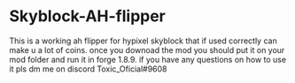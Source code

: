 # Skyblock-AH-flipper
This is a working ah flipper for hypixel skyblock that if used correctly can make u a lot of coins. once you downoad the mod you should put it on your mod folder and run it in forge 1.8.9. if you have any questions on how to use it pls dm me on discord Toxic_Oficial#9608
